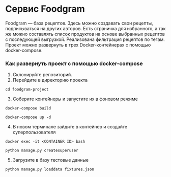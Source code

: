# Сервис Foodgram

Foodgram — база рецептов. Здесь можно создавать свои рецепты, подписываться на других авторов. Есть страничка для избранного, а так же можно составлять список продуктов на основе выбранных рецептов с последующей выгрузкой. Реализована фильтрация рецептов по тегам. Проект можно развернуть в трех Docker-контейнерах с помощью docker-compose.

### Как развернуть проект с помощью docker-compose

1. Склонируйте репозиторий.
2. Перейдите в директорию проекта

```
cd foodgram-project
```

3. Соберите контейнеры и запустите их в фоновом режиме

```
docker-compose build
```
```
docker-compose up -d
```

4. В новом терминале зайдите в контейнер и создайте суперпользователя 

```
docker exec -it <CONTAINER ID> bash
```
```
python manage.py createsuperuser
```

5. Загрузите в базу тестовые данные

```
python manage.py loaddata fixtures.json
```
